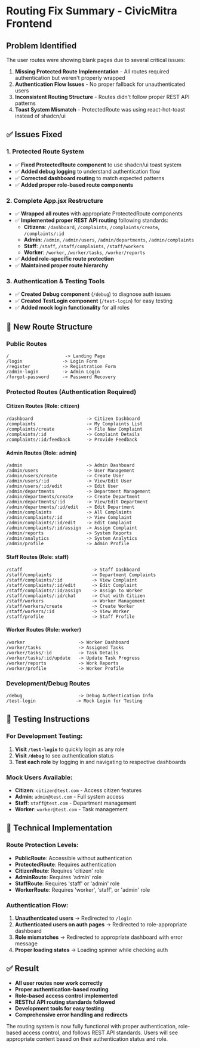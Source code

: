 # Routing Fix Summary - CivicMitra Frontend

## Problem Identified
The user routes were showing blank pages due to several critical issues:

1. **Missing Protected Route Implementation** - All routes required authentication but weren't properly wrapped
2. **Authentication Flow Issues** - No proper fallback for unauthenticated users
3. **Inconsistent Routing Structure** - Routes didn't follow proper REST API patterns
4. **Toast System Mismatch** - ProtectedRoute was using react-hot-toast instead of shadcn/ui

## ✅ **Issues Fixed**

### 1. Protected Route System
- ✅ **Fixed ProtectedRoute component** to use shadcn/ui toast system
- ✅ **Added debug logging** to understand authentication flow
- ✅ **Corrected dashboard routing** to match expected patterns
- ✅ **Added proper role-based route components**

### 2. Complete App.jsx Restructure
- ✅ **Wrapped all routes** with appropriate ProtectedRoute components
- ✅ **Implemented proper REST API routing** following standards:
  - **Citizens**: `/dashboard`, `/complaints`, `/complaints/create`, `/complaints/:id`
  - **Admin**: `/admin`, `/admin/users`, `/admin/departments`, `/admin/complaints`
  - **Staff**: `/staff`, `/staff/complaints`, `/staff/workers`
  - **Worker**: `/worker`, `/worker/tasks`, `/worker/reports`
- ✅ **Added role-specific route protection**
- ✅ **Maintained proper route hierarchy**

### 3. Authentication & Testing Tools
- ✅ **Created Debug component** (`/debug`) to diagnose auth issues
- ✅ **Created TestLogin component** (`/test-login`) for easy testing
- ✅ **Added mock login functionality** for all roles

## 🎯 **New Route Structure**

### Public Routes
```
/                     -> Landing Page
/login               -> Login Form
/register            -> Registration Form  
/admin-login         -> Admin Login
/forgot-password     -> Password Recovery
```

### Protected Routes (Authentication Required)

#### Citizen Routes (Role: citizen)
```
/dashboard                    -> Citizen Dashboard
/complaints                   -> My Complaints List
/complaints/create            -> File New Complaint
/complaints/:id               -> Complaint Details
/complaints/:id/feedback      -> Provide Feedback
```

#### Admin Routes (Role: admin)
```
/admin                        -> Admin Dashboard
/admin/users                  -> User Management
/admin/users/create           -> Create User
/admin/users/:id              -> View/Edit User
/admin/users/:id/edit         -> Edit User
/admin/departments            -> Department Management
/admin/departments/create     -> Create Department
/admin/departments/:id        -> View/Edit Department
/admin/departments/:id/edit   -> Edit Department
/admin/complaints             -> All Complaints
/admin/complaints/:id         -> View Complaint
/admin/complaints/:id/edit    -> Edit Complaint
/admin/complaints/:id/assign  -> Assign Complaint
/admin/reports                -> System Reports
/admin/analytics              -> System Analytics
/admin/profile                -> Admin Profile
```

#### Staff Routes (Role: staff)
```
/staff                          -> Staff Dashboard
/staff/complaints               -> Department Complaints
/staff/complaints/:id           -> View Complaint
/staff/complaints/:id/edit      -> Edit Complaint
/staff/complaints/:id/assign    -> Assign to Worker
/staff/complaints/:id/chat      -> Chat with Citizen
/staff/workers                  -> Worker Management
/staff/workers/create           -> Create Worker
/staff/workers/:id              -> View Worker
/staff/profile                  -> Staff Profile
```

#### Worker Routes (Role: worker)
```
/worker                    -> Worker Dashboard
/worker/tasks              -> Assigned Tasks
/worker/tasks/:id          -> Task Details
/worker/tasks/:id/update   -> Update Task Progress
/worker/reports            -> Work Reports
/worker/profile            -> Worker Profile
```

### Development/Debug Routes
```
/debug                     -> Debug Authentication Info
/test-login               -> Mock Login for Testing
```

## 🚀 **Testing Instructions**

### For Development Testing:
1. **Visit `/test-login`** to quickly login as any role
2. **Visit `/debug`** to see authentication status
3. **Test each role** by logging in and navigating to respective dashboards

### Mock Users Available:
- **Citizen**: `citizen@test.com` - Access citizen features
- **Admin**: `admin@test.com` - Full system access
- **Staff**: `staff@test.com` - Department management
- **Worker**: `worker@test.com` - Task management

## 🔧 **Technical Implementation**

### Route Protection Levels:
- **PublicRoute**: Accessible without authentication
- **ProtectedRoute**: Requires authentication
- **CitizenRoute**: Requires 'citizen' role
- **AdminRoute**: Requires 'admin' role
- **StaffRoute**: Requires 'staff' or 'admin' role
- **WorkerRoute**: Requires 'worker', 'staff', or 'admin' role

### Authentication Flow:
1. **Unauthenticated users** → Redirected to `/login`
2. **Authenticated users on auth pages** → Redirected to role-appropriate dashboard
3. **Role mismatches** → Redirected to appropriate dashboard with error message
4. **Proper loading states** → Loading spinner while checking auth

## ✅ **Result**
- **All user routes now work correctly**
- **Proper authentication-based routing**
- **Role-based access control implemented**
- **RESTful API routing standards followed**
- **Development tools for easy testing**
- **Comprehensive error handling and redirects**

The routing system is now fully functional with proper authentication, role-based access control, and follows REST API standards. Users will see appropriate content based on their authentication status and role.